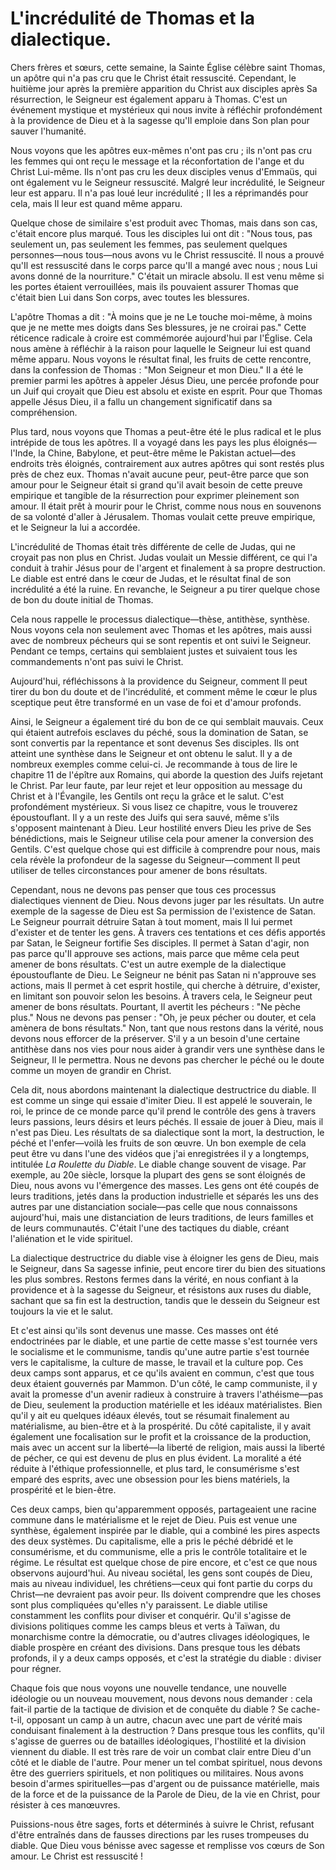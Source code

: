 # L'incrédulité de Thomas et la dialectique.

Chers frères et sœurs, cette semaine, la Sainte Église célèbre saint Thomas, un apôtre qui n'a pas cru que le Christ était ressuscité. Cependant, le huitième jour après la première apparition du Christ aux disciples après Sa résurrection, le Seigneur est également apparu à Thomas. C'est un événement mystique et mystérieux qui nous invite à réfléchir profondément à la providence de Dieu et à la sagesse qu'Il emploie dans Son plan pour sauver l'humanité.

Nous voyons que les apôtres eux-mêmes n'ont pas cru ; ils n'ont pas cru les femmes qui ont reçu le message et la réconfortation de l'ange et du Christ Lui-même. Ils n'ont pas cru les deux disciples venus d'Emmaüs, qui ont également vu le Seigneur ressuscité. Malgré leur incrédulité, le Seigneur leur est apparu. Il n'a pas loué leur incrédulité ; Il les a réprimandés pour cela, mais Il leur est quand même apparu.

Quelque chose de similaire s'est produit avec Thomas, mais dans son cas, c'était encore plus marqué. Tous les disciples lui ont dit : "Nous tous, pas seulement un, pas seulement les femmes, pas seulement quelques personnes—nous tous—nous avons vu le Christ ressuscité. Il nous a prouvé qu'Il est ressuscité dans le corps parce qu'Il a mangé avec nous ; nous Lui avons donné de la nourriture." C'était un miracle absolu. Il est venu même si les portes étaient verrouillées, mais ils pouvaient assurer Thomas que c'était bien Lui dans Son corps, avec toutes les blessures.

L'apôtre Thomas a dit : "À moins que je ne Le touche moi-même, à moins que je ne mette mes doigts dans Ses blessures, je ne croirai pas." Cette réticence radicale à croire est commémorée aujourd'hui par l'Église. Cela nous amène à réfléchir à la raison pour laquelle le Seigneur lui est quand même apparu. Nous voyons le résultat final, les fruits de cette rencontre, dans la confession de Thomas : "Mon Seigneur et mon Dieu." Il a été le premier parmi les apôtres à appeler Jésus Dieu, une percée profonde pour un Juif qui croyait que Dieu est absolu et existe en esprit. Pour que Thomas appelle Jésus Dieu, il a fallu un changement significatif dans sa compréhension.

Plus tard, nous voyons que Thomas a peut-être été le plus radical et le plus intrépide de tous les apôtres. Il a voyagé dans les pays les plus éloignés—l'Inde, la Chine, Babylone, et peut-être même le Pakistan actuel—des endroits très éloignés, contrairement aux autres apôtres qui sont restés plus près de chez eux. Thomas n'avait aucune peur, peut-être parce que son amour pour le Seigneur était si grand qu'il avait besoin de cette preuve empirique et tangible de la résurrection pour exprimer pleinement son amour. Il était prêt à mourir pour le Christ, comme nous nous en souvenons de sa volonté d'aller à Jérusalem. Thomas voulait cette preuve empirique, et le Seigneur la lui a accordée.

L'incrédulité de Thomas était très différente de celle de Judas, qui ne croyait pas non plus en Christ. Judas voulait un Messie différent, ce qui l'a conduit à trahir Jésus pour de l'argent et finalement à sa propre destruction. Le diable est entré dans le cœur de Judas, et le résultat final de son incrédulité a été la ruine. En revanche, le Seigneur a pu tirer quelque chose de bon du doute initial de Thomas.

Cela nous rappelle le processus dialectique—thèse, antithèse, synthèse. Nous voyons cela non seulement avec Thomas et les apôtres, mais aussi avec de nombreux pécheurs qui se sont repentis et ont suivi le Seigneur. Pendant ce temps, certains qui semblaient justes et suivaient tous les commandements n'ont pas suivi le Christ.

Aujourd'hui, réfléchissons à la providence du Seigneur, comment Il peut tirer du bon du doute et de l'incrédulité, et comment même le cœur le plus sceptique peut être transformé en un vase de foi et d'amour profonds.

Ainsi, le Seigneur a également tiré du bon de ce qui semblait mauvais. Ceux qui étaient autrefois esclaves du péché, sous la domination de Satan, se sont convertis par la repentance et sont devenus Ses disciples. Ils ont atteint une synthèse dans le Seigneur et ont obtenu le salut. Il y a de nombreux exemples comme celui-ci. Je recommande à tous de lire le chapitre 11 de l'épître aux Romains, qui aborde la question des Juifs rejetant le Christ. Par leur faute, par leur rejet et leur opposition au message du Christ et à l'Évangile, les Gentils ont reçu la grâce et le salut. C'est profondément mystérieux. Si vous lisez ce chapitre, vous le trouverez époustouflant. Il y a un reste des Juifs qui sera sauvé, même s'ils s'opposent maintenant à Dieu. Leur hostilité envers Dieu les prive de Ses bénédictions, mais le Seigneur utilise cela pour amener la conversion des Gentils. C'est quelque chose qui est difficile à comprendre pour nous, mais cela révèle la profondeur de la sagesse du Seigneur—comment Il peut utiliser de telles circonstances pour amener de bons résultats.

Cependant, nous ne devons pas penser que tous ces processus dialectiques viennent de Dieu. Nous devons juger par les résultats. Un autre exemple de la sagesse de Dieu est Sa permission de l'existence de Satan. Le Seigneur pourrait détruire Satan à tout moment, mais Il lui permet d'exister et de tenter les gens. À travers ces tentations et ces défis apportés par Satan, le Seigneur fortifie Ses disciples. Il permet à Satan d'agir, non pas parce qu'Il approuve ses actions, mais parce que même cela peut amener de bons résultats. C'est un autre exemple de la dialectique époustouflante de Dieu. Le Seigneur ne bénit pas Satan ni n'approuve ses actions, mais Il permet à cet esprit hostile, qui cherche à détruire, d'exister, en limitant son pouvoir selon les besoins. À travers cela, le Seigneur peut amener de bons résultats. Pourtant, Il avertit les pécheurs : "Ne pèche plus." Nous ne devons pas penser : "Oh, je peux pécher ou douter, et cela amènera de bons résultats." Non, tant que nous restons dans la vérité, nous devons nous efforcer de la préserver. S'il y a un besoin d'une certaine antithèse dans nos vies pour nous aider à grandir vers une synthèse dans le Seigneur, Il le permettra. Nous ne devons pas chercher le péché ou le doute comme un moyen de grandir en Christ.

Cela dit, nous abordons maintenant la dialectique destructrice du diable. Il est comme un singe qui essaie d'imiter Dieu. Il est appelé le souverain, le roi, le prince de ce monde parce qu'il prend le contrôle des gens à travers leurs passions, leurs désirs et leurs péchés. Il essaie de jouer à Dieu, mais il n'est pas Dieu. Les résultats de sa dialectique sont la mort, la destruction, le péché et l'enfer—voilà les fruits de son œuvre. Un bon exemple de cela peut être vu dans l'une des vidéos que j'ai enregistrées il y a longtemps, intitulée *La Roulette du Diable*. Le diable change souvent de visage. Par exemple, au 20e siècle, lorsque la plupart des gens se sont éloignés de Dieu, nous avons vu l'émergence des masses. Les gens ont été coupés de leurs traditions, jetés dans la production industrielle et séparés les uns des autres par une distanciation sociale—pas celle que nous connaissons aujourd'hui, mais une distanciation de leurs traditions, de leurs familles et de leurs communautés. C'était l'une des tactiques du diable, créant l'aliénation et le vide spirituel.

La dialectique destructrice du diable vise à éloigner les gens de Dieu, mais le Seigneur, dans Sa sagesse infinie, peut encore tirer du bien des situations les plus sombres. Restons fermes dans la vérité, en nous confiant à la providence et à la sagesse du Seigneur, et résistons aux ruses du diable, sachant que sa fin est la destruction, tandis que le dessein du Seigneur est toujours la vie et le salut.

Et c'est ainsi qu'ils sont devenus une masse. Ces masses ont été endoctrinées par le diable, et une partie de cette masse s'est tournée vers le socialisme et le communisme, tandis qu'une autre partie s'est tournée vers le capitalisme, la culture de masse, le travail et la culture pop. Ces deux camps sont apparus, et ce qu'ils avaient en commun, c'est que tous deux étaient gouvernés par Mammon. D'un côté, le camp communiste, il y avait la promesse d'un avenir radieux à construire à travers l'athéisme—pas de Dieu, seulement la production matérielle et les idéaux matérialistes. Bien qu'il y ait eu quelques idéaux élevés, tout se résumait finalement au matérialisme, au bien-être et à la prospérité. Du côté capitaliste, il y avait également une focalisation sur le profit et la croissance de la production, mais avec un accent sur la liberté—la liberté de religion, mais aussi la liberté de pécher, ce qui est devenu de plus en plus évident. La moralité a été réduite à l'éthique professionnelle, et plus tard, le consumérisme s'est emparé des esprits, avec une obsession pour les biens matériels, la prospérité et le bien-être.

Ces deux camps, bien qu'apparemment opposés, partageaient une racine commune dans le matérialisme et le rejet de Dieu. Puis est venue une synthèse, également inspirée par le diable, qui a combiné les pires aspects des deux systèmes. Du capitalisme, elle a pris le péché débridé et le consumérisme, et du communisme, elle a pris le contrôle totalitaire et le régime. Le résultat est quelque chose de pire encore, et c'est ce que nous observons aujourd'hui. Au niveau sociétal, les gens sont coupés de Dieu, mais au niveau individuel, les chrétiens—ceux qui font partie du corps du Christ—ne devraient pas avoir peur. Ils doivent comprendre que les choses sont plus compliquées qu'elles n'y paraissent. Le diable utilise constamment les conflits pour diviser et conquérir. Qu'il s'agisse de divisions politiques comme les camps bleus et verts à Taïwan, du monarchisme contre la démocratie, ou d'autres clivages idéologiques, le diable prospère en créant des divisions. Dans presque tous les débats profonds, il y a deux camps opposés, et c'est la stratégie du diable : diviser pour régner.

Chaque fois que nous voyons une nouvelle tendance, une nouvelle idéologie ou un nouveau mouvement, nous devons nous demander : cela fait-il partie de la tactique de division et de conquête du diable ? Se cache-t-il, opposant un camp à un autre, chacun avec une part de vérité mais conduisant finalement à la destruction ? Dans presque tous les conflits, qu'il s'agisse de guerres ou de batailles idéologiques, l'hostilité et la division viennent du diable. Il est très rare de voir un combat clair entre Dieu d'un côté et le diable de l'autre. Pour mener un tel combat spirituel, nous devons être des guerriers spirituels, et non politiques ou militaires. Nous avons besoin d'armes spirituelles—pas d'argent ou de puissance matérielle, mais de la force et de la puissance de la Parole de Dieu, de la vie en Christ, pour résister à ces manœuvres.

Puissions-nous être sages, forts et déterminés à suivre le Christ, refusant d'être entraînés dans de fausses directions par les ruses trompeuses du diable. Que Dieu vous bénisse avec sagesse et remplisse vos cœurs de Son amour. Le Christ est ressuscité !

